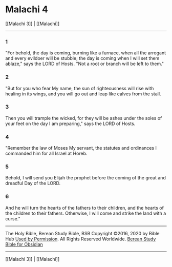 # Malachi 4

[[Malachi 3]] | [[Malachi]]

---

### 1
"For behold, the day is coming, burning like a furnace, when all the arrogant and every evildoer will be stubble; the day is coming when I will set them ablaze," says the LORD of Hosts. "Not a root or branch will be left to them."

### 2
"But for you who fear My name, the sun of righteousness will rise with healing in its wings, and you will go out and leap like calves from the stall.

### 3
Then you will trample the wicked, for they will be ashes under the soles of your feet on the day I am preparing," says the LORD of Hosts.

### 4
"Remember the law of Moses My servant, the statutes and ordinances I commanded him for all Israel at Horeb.

### 5
Behold, I will send you Elijah the prophet before the coming of the great and dreadful Day of the LORD.

### 6
And he will turn the hearts of the fathers to their children, and the hearts of the children to their fathers. Otherwise, I will come and strike the land with a curse."

---

The Holy Bible, Berean Study Bible, BSB
Copyright ©2016, 2020 by Bible Hub
[Used by Permission](https://berean.bible/terms.htm). All Rights Reserved Worldwide.
[Berean Study Bible for Obsidian](https://github.com/gapmiss/berean-study-bible-for-obsidian)

---

[[Malachi 3]] | [[Malachi]]


